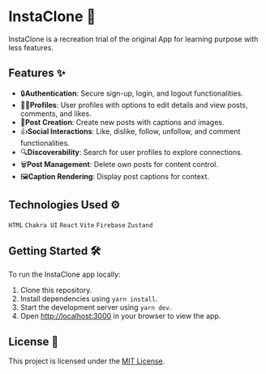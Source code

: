 
# InstaClone 📸
InstaClone is a recreation trial of the original App for learning purpose with less features. 

## Features ✨

- 🔒**Authentication**: Secure sign-up, login, and logout functionalities.
- 🧑‍💼**Profiles**: User profiles with options to edit details and view posts, comments, and likes.
- 📝**Post Creation**: Create new posts with captions and images.
- 👍**Social Interactions**: Like, dislike, follow, unfollow, and comment functionalities.
- 🔍**Discoverability**: Search for user profiles to explore connections.
- 🗑️**Post Management**: Delete own posts for content control. 
- 🖼️**Caption Rendering**: Display post captions for context. 

## Technologies Used ⚙️

`HTML` `Chakra UI` `React` `Vite` `Firebase` `Zustand`

## Getting Started 🛠️

To run the InstaClone app locally:

1. Clone this repository.
2. Install dependencies using `yarn install`.
3. Start the development server using `yarn dev`.
4. Open [http://localhost:3000](http://localhost:3000) in your browser to view the app.


## License 📝

This project is licensed under the [MIT License](LICENSE).
